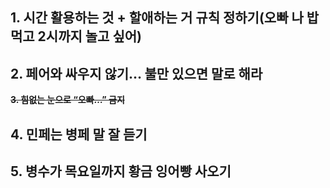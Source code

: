 ## 1.  시간 활용하는 것 + 할애하는 거 규칙 정하기(오빠 나 밥 먹고 2시까지 놀고 싶어)

## 2.  페어와 싸우지 않기… 불만 있으면 말로 해라

**~~3. 힘없는 눈으로 “오빠…”  금지~~**

## 4. 민페는 병페 말 잘 듣기

## 5. 병수가 목요일까지 황금 잉어빵 사오기
